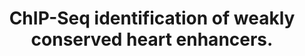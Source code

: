 ---
layout: page
title: " ChIP-Seq identification of weakly conserved heart enhancers."
breadcrumb: true
categories:
    - publication
## publication related information
pub:
    authors: " Matthew J. Blow, David J. McCulley, Zirong Li, Tao Zhang, Jennifer A. Akiyama, Amy Holt, Ingrid Plajzer-Frick, Malak Shoukry, Crystal Wright, Feng Chen, Veena Afzal, James Bristow, Bing Ren, Brian L. Black, Edward M. Rubin, Axel Visel,  Len A. Pennacchio"
    journal: " Nature genetics"
    date: 2010-09
    doi:  10.1038/ng.650
    volume:  42
    pages:  806--810
    number:  9
    abstract: " Accurate control of tissue-specific gene expression plays a pivotal role in heart development, but few cardiac transcriptional enhancers have thus far been identified. Extreme noncoding-sequence conservation has successfully predicted enhancers that are active in many tissues but has failed to identify substantial  numbers of heart-specific enhancers. Here, we used ChIP-Seq with the enhancer-associated protein p300 from mouse embryonic day 11.5 heart tissue to identify over 3,000 candidate heart enhancers genome wide. Compared to enhancers  active in other tissues we studied at this time point, most candidate heart enhancers were less deeply conserved in vertebrate evolution. Nevertheless, transgenic mouse assays of 130 candidate regions revealed that most function reproducibly as enhancers active in the heart, irrespective of their degree of evolutionary constraint. These results provide evidence for a large population of poorly conserved heart enhancers and suggest that the evolutionary conservation of embryonic enhancers can vary depending on tissue type.,"
---